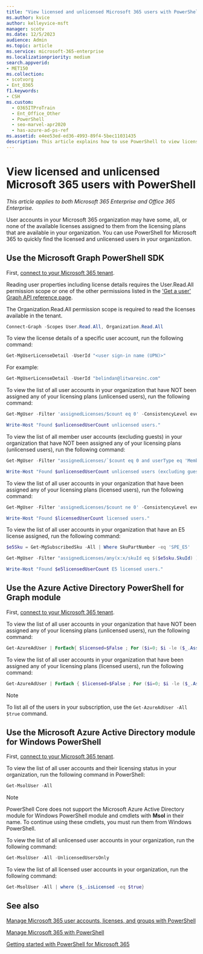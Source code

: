 ```yaml
---
title: "View licensed and unlicensed Microsoft 365 users with PowerShell"
ms.author: kvice
author: kelleyvice-msft
manager: scotv
ms.date: 12/5/2023
audience: Admin
ms.topic: article
ms.service: microsoft-365-enterprise
ms.localizationpriority: medium
search.appverid:
- MET150
ms.collection: 
- scotvorg
- Ent_O365
f1.keywords:
- CSH
ms.custom:
  - O365ITProTrain
  - Ent_Office_Other
  - PowerShell
  - seo-marvel-apr2020
  - has-azure-ad-ps-ref
ms.assetid: e4ee53ed-ed36-4993-89f4-5bec11031435
description: This article explains how to use PowerShell to view licensed and unlicensed Microsoft 365 user accounts.
---
```


# View licensed and unlicensed Microsoft 365 users with PowerShell

*This article applies to both Microsoft 365 Enterprise and Office 365 Enterprise.*

User accounts in your Microsoft 365 organization may have some, all, or none of the available licenses assigned to them from the licensing plans that are available in your organization. You can use PowerShell for Microsoft 365 to quickly find the licensed and unlicensed users in your organization.

## Use the Microsoft Graph PowerShell SDK

First, [connect to your Microsoft 365 tenant](/graph/powershell/get-started#authentication).

Reading user properties including license details requires the User.Read.All permission scope or one of the other permissions listed in the ['Get a user' Graph API reference page](/graph/api/user-get).

The Organization.Read.All permission scope is required to read the licenses available in the tenant.

```powershell
Connect-Graph -Scopes User.Read.All, Organization.Read.All
```

To view the license details of a specific user account, run the following command:
  
```powershell
Get-MgUserLicenseDetail -UserId "<user sign-in name (UPN)>"
```

For example:

```powershell
Get-MgUserLicenseDetail -UserId "belindan@litwareinc.com"
```

To view the list of all user accounts in your organization that have NOT been assigned any of your licensing plans (unlicensed users), run the following command:
  
```powershell
Get-MgUser -Filter 'assignedLicenses/$count eq 0' -ConsistencyLevel eventual -CountVariable unlicensedUserCount -All

Write-Host "Found $unlicensedUserCount unlicensed users."
```

To view the list of all member user accounts (excluding guests) in your organization that have NOT been assigned any of your licensing plans (unlicensed users), run the following command:
  
```powershell
Get-MgUser -Filter "assignedLicenses/`$count eq 0 and userType eq 'Member'" -ConsistencyLevel eventual -CountVariable unlicensedUserCount -All

Write-Host "Found $unlicensedUserCount unlicensed users (excluding guests)."
```

To view the list of all user accounts in your organization that have been assigned any of your licensing plans (licensed users), run the following command:
  
```powershell
Get-MgUser -Filter 'assignedLicenses/$count ne 0' -ConsistencyLevel eventual -CountVariable licensedUserCount -All -Select UserPrincipalName,DisplayName,AssignedLicenses | Format-Table -Property UserPrincipalName,DisplayName,AssignedLicenses

Write-Host "Found $licensedUserCount licensed users."
```

To view the list of all user accounts in your organization that have an E5 license assigned, run the following command:

```powershell
$e5Sku = Get-MgSubscribedSku -All | Where SkuPartNumber -eq 'SPE_E5'

Get-MgUser -Filter "assignedLicenses/any(x:x/skuId eq $($e5sku.SkuId) )" -ConsistencyLevel eventual -CountVariable e5licensedUserCount -All

Write-Host "Found $e5licensedUserCount E5 licensed users."
```

## Use the Azure Active Directory PowerShell for Graph module

First, [connect to your Microsoft 365 tenant](connect-to-microsoft-365-powershell.md#connect-with-the-azure-active-directory-powershell-for-graph-module).
 
To view the list of all user accounts in your organization that have NOT been assigned any of your licensing plans (unlicensed users), run the following command:
  
```powershell
Get-AzureAdUser | ForEach{ $licensed=$False ; For ($i=0; $i -le ($_.AssignedLicenses | Measure).Count ; $i++) { If( [string]::IsNullOrEmpty(  $_.AssignedLicenses[$i].SkuId ) -ne $True) { $licensed=$true } } ; If( $licensed -eq $false) { Write-Host $_.UserPrincipalName} }
```

To view the list of all user accounts in your organization that have been assigned any of your licensing plans (licensed users), run the following command:
  
```powershell
Get-AzureAdUser | ForEach { $licensed=$False ; For ($i=0; $i -le ($_.AssignedLicenses | Measure).Count ; $i++) { If( [string]::IsNullOrEmpty(  $_.AssignedLicenses[$i].SkuId ) -ne $True) { $licensed=$true } } ; If( $licensed -eq $true) { Write-Host $_.UserPrincipalName} }
```

>[!Note]
>To list all of the users in your subscription, use the `Get-AzureAdUser -All $true` command.
>

## Use the Microsoft Azure Active Directory module for Windows PowerShell

First, [connect to your Microsoft 365 tenant](connect-to-microsoft-365-powershell.md#connect-with-the-microsoft-azure-active-directory-module-for-windows-powershell).

To view the list of all user accounts and their licensing status in your organization, run the following command in PowerShell:
  
```powershell
Get-MsolUser -All
```

>[!Note]
>PowerShell Core does not support the Microsoft Azure Active Directory module for Windows PowerShell module and cmdlets with **Msol** in their name. To continue using these cmdlets, you must run them from Windows PowerShell.
>

To view the list of all unlicensed user accounts in your organization, run the following command:
  
```powershell
Get-MsolUser -All -UnlicensedUsersOnly
```

To view the list of all licensed user accounts in your organization, run the following command:
  
```powershell
Get-MsolUser -All | where {$_.isLicensed -eq $true}
```

## See also

[Manage Microsoft 365 user accounts, licenses, and groups with PowerShell](manage-user-accounts-and-licenses-with-microsoft-365-powershell.md)
  
[Manage Microsoft 365 with PowerShell](manage-microsoft-365-with-microsoft-365-powershell.md)
  
[Getting started with PowerShell for Microsoft 365](getting-started-with-microsoft-365-powershell.md)
